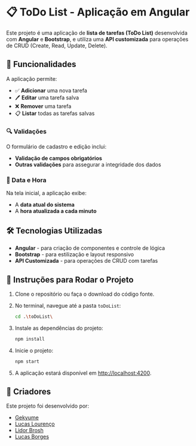 # 📋 ToDo List - Aplicação em Angular

Este projeto é uma aplicação de **lista de tarefas (ToDo List)** desenvolvida com **Angular** e **Bootstrap**, e utiliza uma **API customizada** para operações de CRUD (Create, Read, Update, Delete).

## 🚀 Funcionalidades

A aplicação permite:

- ✅ **Adicionar** uma nova tarefa
- 🖊️ **Editar** uma tarefa salva
- ❌ **Remover** uma tarefa
- 📋 **Listar** todas as tarefas salvas

### 🔍 Validações

O formulário de cadastro e edição inclui:
- **Validação de campos obrigatórios**
- **Outras validações** para assegurar a integridade dos dados

### 📆 Data e Hora

Na tela inicial, a aplicação exibe:
- A **data atual do sistema**
- A **hora atualizada a cada minuto** 

## 🛠️ Tecnologias Utilizadas

- **Angular** - para criação de componentes e controle de lógica
- **Bootstrap** - para estilização e layout responsivo
- **API Customizada** - para operações de CRUD com tarefas

## 📝 Instruções para Rodar o Projeto

1. Clone o repositório ou faça o download do código fonte.

2. No terminal, navegue até a pasta `toDoList`:

   ```bash
   cd .\toDoList\
   ```

3. Instale as dependências do projeto:

   ```bash
   npm install
   ```

4. Inicie o projeto:
   ```bash
   npm start
   ```

5. A aplicação estará disponível em [http://localhost:4200](http://localhost:4200).

## 👥 Criadores
Este projeto foi desenvolvido por:

- [Gekyume](https://github.com/TheBestGekyume)
- [Lucas Lourenço](https://github.com/lourencolucas)
- [Lidor Brosh](https://github.com/lidorbrosh)
- [Lucas Borges](https://github.com/DOULORES)
